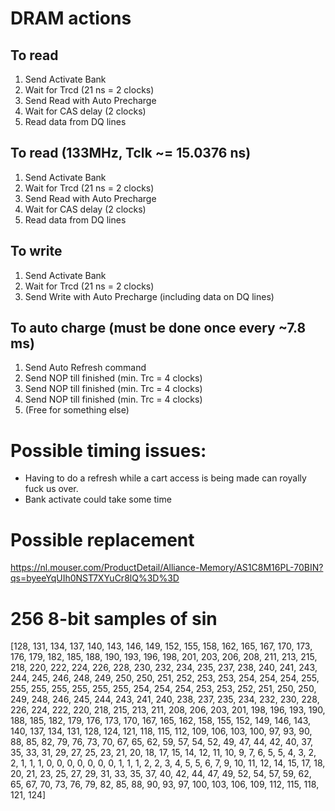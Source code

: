 # DRAM actions

## To read
1. Send Activate Bank
2. Wait for Trcd (21 ns = 2 clocks)
3. Send Read with Auto Precharge
4. Wait for CAS delay (2 clocks)
5. Read data from DQ lines

## To read (133MHz, Tclk ~= 15.0376 ns)
1. Send Activate Bank
2. Wait for Trcd (21 ns = 2 clocks)
3. Send Read with Auto Precharge
4. Wait for CAS delay (2 clocks)
5. Read data from DQ lines

## To write
1. Send Activate Bank
2. Wait for Trcd (21 ns = 2 clocks)
3. Send Write with Auto Precharge (including data on DQ lines)

## To auto charge (must be done once every ~7.8 ms)
1. Send Auto Refresh command
2. Send NOP till finished (min. Trc = 4 clocks)
3. Send NOP till finished (min. Trc = 4 clocks)
4. Send NOP till finished (min. Trc = 4 clocks)
5. (Free for something else)

# Possible timing issues:
- Having to do a refresh while a cart access is being made can royally fuck us over.
- Bank activate could take some time

# Possible replacement
https://nl.mouser.com/ProductDetail/Alliance-Memory/AS1C8M16PL-70BIN?qs=byeeYqUIh0NST7XYuCr8lQ%3D%3D

# 256 8-bit samples of sin
[128, 131, 134, 137, 140, 143, 146, 149, 152, 155, 158, 162, 165, 167, 170, 173, 176, 179, 182, 185, 188, 190, 193, 196, 198, 201, 203, 206, 208, 211, 213, 215, 218, 220, 222, 224, 226, 228, 230, 232, 234, 235, 237, 238, 240, 241, 243, 244, 245, 246, 248, 249, 250, 250, 251, 252, 253, 253, 254, 254, 254, 255, 255, 255, 255, 255, 255, 255, 254, 254, 254, 253, 253, 252, 251, 250, 250, 249, 248, 246, 245, 244, 243, 241, 240, 238, 237, 235, 234, 232, 230, 228, 226, 224, 222, 220, 218, 215, 213, 211, 208, 206, 203, 201, 198, 196, 193, 190, 188, 185, 182, 179, 176, 173, 170, 167, 165, 162, 158, 155, 152, 149, 146, 143, 140, 137, 134, 131, 128, 124, 121, 118, 115, 112, 109, 106, 103, 100, 97, 93, 90, 88, 85, 82, 79, 76, 73, 70, 67, 65, 62, 59, 57, 54, 52, 49, 47, 44, 42, 40, 37, 35, 33, 31, 29, 27, 25, 23, 21, 20, 18, 17, 15, 14, 12, 11, 10, 9, 7, 6, 5, 5, 4, 3, 2, 2, 1, 1, 1, 0, 0, 0, 0, 0, 0, 0, 1, 1, 1, 2, 2, 3, 4, 5, 5, 6, 7, 9, 10, 11, 12, 14, 15, 17, 18, 20, 21, 23, 25, 27, 29, 31, 33, 35, 37, 40, 42, 44, 47, 49, 52, 54, 57, 59, 62, 65, 67, 70, 73, 76, 79, 82, 85, 88, 90, 93, 97, 100, 103, 106, 109, 112, 115, 118, 121, 124]